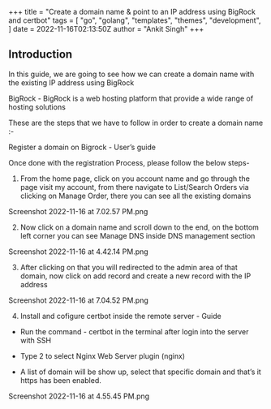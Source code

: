 +++
title = "Create a domain name & point to an IP address using BigRock and certbot"
tags = [
    "go",
    "golang",
    "templates",
    "themes",
    "development",
]
date = 2022-11-16T02:13:50Z
author = "Ankit Singh"
+++

## Introduction
In this guide, we are going to see how we can create a domain name with the existing IP address using BigRock

BigRock - BigRock is a web hosting platform that provide a wide range of hosting solutions

These are the steps that we have to follow in order to create a domain name :-

Register a domain on Bigrock -  User’s guide

Once done with the registration Process, please follow the below steps-

1. From the home page, click on you account name and go through the page visit my account, from there navigate to List/Search Orders via clicking on Manage Order, there you can see all the existing domains

Screenshot 2022-11-16 at 7.02.57 PM.png

2.  Now click on a  domain name and scroll down to the end, on the bottom left corner you can see Manage DNS inside DNS management section

Screenshot 2022-11-16 at 4.42.14 PM.png

3.  After clicking on that you will redirected to the admin area of that domain, now click on add record and create a new record with the IP address

Screenshot 2022-11-16 at 7.04.52 PM.png



 4. Install and cofigure certbot inside the remote server - Guide

* Run the command - certbot in the terminal after login into the server with SSH

* Type 2 to select Nginx Web Server plugin (nginx)

* A list of domain will be show up, select that specific domain and that’s it https has been enabled.

Screenshot 2022-11-16 at 4.55.45 PM.png


##